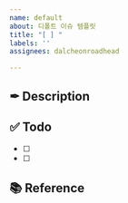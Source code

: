 ```yaml
---
name: default
about: 디폴트 이슈 템플릿
title: "[ ] "
labels: ''
assignees: dalcheonroadhead

---
```


## ✒ Description
<!-- 설명을 작성해 주세요. -->


## ✅ Todo
- [ ] 
- [ ] 

## 📚 Reference
<!-- 참고한 블로그나 배운점 -->
